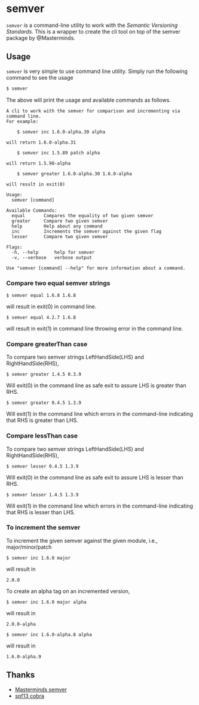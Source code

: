 # semver

`semver` is a command-line utility to work with the *Semantic Versioning Standards*. This is a wrapper to create the cli tool on top of the semver package by @Masterminds.

## Usage

`semver` is very simple to use command line utility. Simply run the following command to see the usage

```bash
$ semver
``` 

The above will print the usage and available commands as follows.
```shell script
A cli to work with the semver for comparison and incrementing via command line.
For example:

	$ semver inc 1.6.0-alpha.30 alpha

will return 1.6.0-alpha.31

	$ semver inc 1.5.89 patch alpha

will return 1.5.90-alpha

	$ semver greater 1.6.0-alpha.30 1.6.0-alpha

will result in exit(0)

Usage:
  semver [command]

Available Commands:
  equal       Compares the equality of two given semver
  greater     Compare two given semver
  help        Help about any command
  inc         Increments the semver against the given flag
  lesser      Compare two given semver

Flags:
  -h, --help      help for semver
  -v, --verbose   verbose output

Use "semver [command] --help" for more information about a command.
```

### Compare two equal semver strings

```shell script
$ semver equal 1.6.8 1.6.8
```

will result in exit(0) in command line.


```shell script
$ semver equal 4.2.7 1.6.8
```

will result in exit(1) in command line throwing error in the command line.

### Compare greaterThan case

To compare two semver strings LeftHandSide(LHS) and RightHandSide(RHS),

```shell script
$ semver greater 1.4.5 0.3.9
```
Will exit(0) in the command line as safe exit to assure LHS is greater than RHS.
 
 ```shell script
 $ semver greater 0.4.5 1.3.9
 ```
Will exit(1) in the command line which errors in the command-line indicating that RHS is greater than LHS.

### Compare lessThan case

To compare two semver strings LeftHandSide(LHS) and RightHandSide(RHS),

```shell script
$ semver lesser 0.4.5 1.3.9
```
Will exit(0) in the command line as safe exit to assure LHS is lesser than RHS.
 
 ```shell script
 $ semver lesser 1.4.5 1.3.9
 ```
Will exit(1) in the command line which errors in the command-line indicating that RHS is lesser than LHS.

### To increment the semver

To increment the given semver against the given module, i.e., major/minor/patch

```shell script
$ semver inc 1.6.0 major 
```

will result in 
```shell script
2.0.0
```

To create an alpha tag on an incremented version, 

```shell script
$ semver inc 1.6.0 major alpha
```

will result in 

```shell script
2.0.0-alpha
``` 

```shell script
$ semver inc 1.6.0-alpha.8 alpha
```

will result in 

```shell script
1.6.0-alpha.9
``` 

## Thanks
- [Masterminds semver](https://github.com/Masterminds/semver)
- [spf13 cobra](https://github.com/spf13/cobra)
